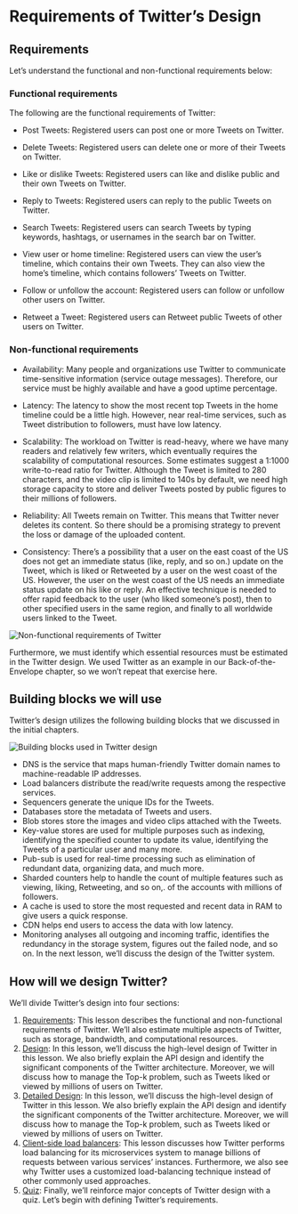# Requirements of Twitter’s Design

## Requirements
Let’s understand the functional and non-functional requirements below:

### Functional requirements
The following are the functional requirements of Twitter:

- Post Tweets: Registered users can post one or more Tweets on Twitter.

- Delete Tweets: Registered users can delete one or more of their Tweets on Twitter.

- Like or dislike Tweets: Registered users can like and dislike public and their own Tweets on Twitter.

- Reply to Tweets: Registered users can reply to the public Tweets on Twitter.

- Search Tweets: Registered users can search Tweets by typing keywords, hashtags, or usernames in the search bar on Twitter.

- View user or home timeline: Registered users can view the user’s timeline, which contains their own Tweets. They can also view the home’s timeline, which contains followers’ Tweets on Twitter.

- Follow or unfollow the account: Registered users can follow or unfollow other users on Twitter.

- Retweet a Tweet: Registered users can Retweet public Tweets of other users on Twitter.

### Non-functional requirements
- Availability: Many people and organizations use Twitter to communicate time-sensitive information (service outage messages). Therefore, our service must be highly available and have a good uptime percentage.

- Latency: The latency to show the most recent top Tweets in the home timeline could be a little high. However, near real-time services, such as Tweet distribution to followers, must have low latency.

- Scalability: The workload on Twitter is read-heavy, where we have many readers and relatively few writers, which eventually requires the scalability of computational resources. Some estimates suggest a 1:1000 write-to-read ratio for Twitter. Although the Tweet is limited to 280 characters, and the video clip is limited to 140s by default, we need high storage capacity to store and deliver Tweets posted by public figures to their millions of followers.

- Reliability: All Tweets remain on Twitter. This means that Twitter never deletes its content. So there should be a promising strategy to prevent the loss or damage of the uploaded content.

- Consistency: There’s a possibility that a user on the east coast of the US does not get an immediate status (like, reply, and so on.) update on the Tweet, which is liked or Retweeted by a user on the west coast of the US. However, the user on the west coast of the US needs an immediate status update on his like or reply. An effective technique is needed to offer rapid feedback to the user (who liked someone’s post), then to other specified users in the same region, and finally to all worldwide users linked to the Tweet.

![Non-functional requirements of Twitter](./nfr.jpg)

Furthermore, we must identify which essential resources must be estimated in the Twitter design. We used Twitter as an example in our Back-of-the-Envelope chapter, so we won’t repeat that exercise here.

## Building blocks we will use
Twitter’s design utilizes the following building blocks that we discussed in the initial chapters.

![Building blocks used in Twitter design](./bb.jpg)

- DNS is the service that maps human-friendly Twitter domain names to machine-readable IP addresses.
- Load balancers distribute the read/write requests among the respective services.
- Sequencers generate the unique IDs for the Tweets.
- Databases store the metadata of Tweets and users.
- Blob stores store the images and video clips attached with the Tweets.
- Key-value stores are used for multiple purposes such as indexing, identifying the specified counter to update its value, identifying the Tweets of a particular user and many more.
- Pub-sub is used for real-time processing such as elimination of redundant data, organizing data, and much more.
- Sharded counters help to handle the count of multiple features such as viewing, liking, Retweeting, and so on,. of the accounts with millions of followers.
- A cache is used to store the most requested and recent data in RAM to give users a quick response.
- CDN helps end users to access the data with low latency.
- Monitoring analyses all outgoing and incoming traffic, identifies the redundancy in the storage system, figures out the failed node, and so on.
In the next lesson, we’ll discuss the design of the Twitter system.

## How will we design Twitter?
We’ll divide Twitter’s design into four sections:

1. [Requirements](../Requirements%20of%20Twitter’s%20Design/): This lesson describes the functional and non-functional requirements of Twitter. We’ll also estimate multiple aspects of Twitter, such as storage, bandwidth, and computational resources.
2. [Design](../High-level%20Design%20of%20Twitter/): In this lesson, we’ll discuss the high-level design of Twitter in this lesson. We also briefly explain the API design and identify the significant components of the Twitter architecture. Moreover, we will discuss how to manage the Top-k problem, such as Tweets liked or viewed by millions of users on Twitter.
3. [Detailed Design](../Detailed%20Design%20of%20Twitter/): In this lesson, we’ll discuss the high-level design of Twitter in this lesson. We also briefly explain the API design and identify the significant components of the Twitter architecture. Moreover, we will discuss how to manage the Top-k problem, such as Tweets liked or viewed by millions of users on Twitter.
4. [Client-side load balancers](../Client-side%20Load%20Balancer%20for%20Twitter/): This lesson discusses how Twitter performs load balancing for its microservices system to manage billions of requests between various services’ instances. Furthermore, we also see why Twitter uses a customized load-balancing technique instead of other commonly used approaches.
5. [Quiz](../Quiz%20on%20Twitter's%20Design/): Finally, we’ll reinforce major concepts of Twitter design with a quiz.
Let’s begin with defining Twitter’s requirements.